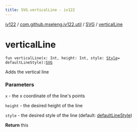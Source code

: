 ```yaml
---
title: SVG.verticalLine - iv122
---
```


[iv122](../../index.md) / [com.github.mseleng.iv122.util](../index.md) / [SVG](index.md) / [verticalLine](.)

# verticalLine

`fun verticalLine(x: Int, height: Int, style: `[`Style`](../-style/index.md)` = defaultLineStyle): `[`SVG`](index.md)

Adds the vertical line

### Parameters

`x` - the x coordinate of the line's points

`height` - the desired height of the line

`style` - the desired style of the line (default: [defaultLineStyle](../default-line-style.md))

**Return**
this

